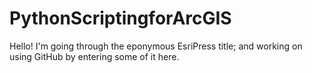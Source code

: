 ﻿# PythonScriptingforArcGIS

Hello! I'm going through the eponymous EsriPress title; and working on using GitHub by entering some of it here.
